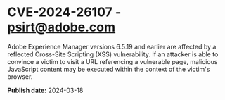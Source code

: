 # CVE-2024-26107 - psirt@adobe.com

Adobe Experience Manager versions 6.5.19 and earlier are affected by a reflected Cross-Site Scripting (XSS) vulnerability. If an attacker is able to convince a victim to visit a URL referencing a vulnerable page, malicious JavaScript content may be executed within the context of the victim's browser.

**Publish date:** 2024-03-18
